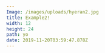 ```yaml
---
Image: /images/uploads/hyeran2.jpg
title: Example2!
width: 12
height: 24
path: yo
date: 2019-11-20T03:59:47.878Z
---
```


